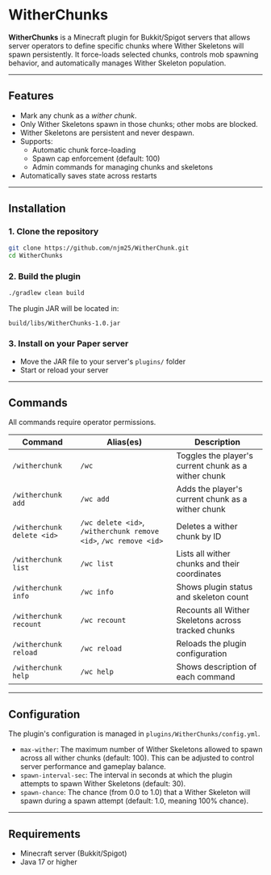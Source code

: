 # WitherChunks

**WitherChunks** is a Minecraft plugin for Bukkit/Spigot servers that allows server operators to define specific chunks where Wither Skeletons will spawn persistently. It force-loads selected chunks, controls mob spawning behavior, and automatically manages Wither Skeleton population.

---

## Features

- Mark any chunk as a *wither chunk*.
- Only Wither Skeletons spawn in those chunks; other mobs are blocked.
- Wither Skeletons are persistent and never despawn.
- Supports:
  - Automatic chunk force-loading
  - Spawn cap enforcement (default: 100)
  - Admin commands for managing chunks and skeletons
- Automatically saves state across restarts

---

## Installation

### 1. Clone the repository

```bash
git clone https://github.com/njm25/WitherChunk.git
cd WitherChunks
````

### 2. Build the plugin

```bash
./gradlew clean build
```

The plugin JAR will be located in:

```
build/libs/WitherChunks-1.0.jar
```

### 3. Install on your Paper server

* Move the JAR file to your server's `plugins/` folder
* Start or reload your server

---

## Commands

All commands require operator permissions.

| Command                    | Alias(es)                                  | Description                                          |
| -------------------------- | ------------------------------------------ | ---------------------------------------------------- |
| `/witherchunk`             | `/wc`                                      | Toggles the player's current chunk as a wither chunk |
| `/witherchunk add`         | `/wc add`                                  | Adds the player's current chunk as a wither chunk    |
| `/witherchunk delete <id>` | `/wc delete <id>`, `/witherchunk remove <id>`, `/wc remove <id>` | Deletes a wither chunk by ID                         |
| `/witherchunk list`        | `/wc list`                                 | Lists all wither chunks and their coordinates        |
| `/witherchunk info`        | `/wc info`                                 | Shows plugin status and skeleton count               |
| `/witherchunk recount`     | `/wc recount`                              | Recounts all Wither Skeletons across tracked chunks  |
| `/witherchunk reload`      | `/wc reload`                               | Reloads the plugin configuration                     |
| `/witherchunk help`        | `/wc help`                                 | Shows description of each command                    |

---

## Configuration

The plugin's configuration is managed in `plugins/WitherChunks/config.yml`.

* `max-wither`: The maximum number of Wither Skeletons allowed to spawn across all wither chunks (default: 100). This can be adjusted to control server performance and gameplay balance.
* `spawn-interval-sec`: The interval in seconds at which the plugin attempts to spawn Wither Skeletons (default: 30). 
* `spawn-chance`: The chance (from 0.0 to 1.0) that a Wither Skeleton will spawn during a spawn attempt (default: 1.0, meaning 100% chance).

---

## Requirements

* Minecraft server (Bukkit/Spigot)
* Java 17 or higher


